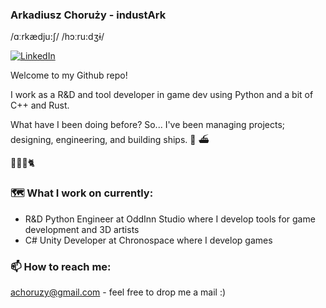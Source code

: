 ### Arkadiusz Choruży - industArk
/ɑːrkædju:ʃ/ /hɔːru:dʒɨ/

<a href="https://www.linkedin.com/in/arkadiuszchoruzy/"><img alt="LinkedIn" src="https://img.shields.io/badge/LinkedIn-Arkadiusz%20Choruzy-blue?style=flat-square&logo=linkedin"></a>

Welcome to my Github repo! 

I work as a R&D and tool developer in game dev using Python and a bit of C++ and Rust.

What have I been doing before?
So... I've been managing projects; designing, engineering, and building ships. :ship: :ferry:

:woman::baby::bearded_person::cat2:

### :world_map: What I work on currently:

- R&D Python Engineer at OddInn Studio where I develop tools for game development and 3D artists
- C# Unity Developer at Chronospace where I develop games

### 📫 How to reach me:
achoruzy@gmail.com - feel free to drop me a mail :)
